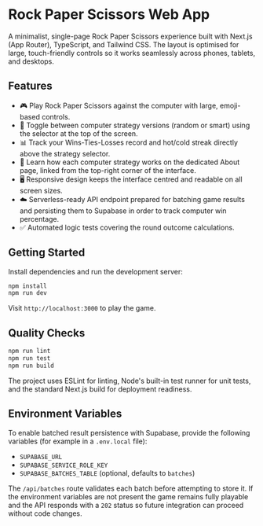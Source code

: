 # Rock Paper Scissors Web App

A minimalist, single-page Rock Paper Scissors experience built with Next.js (App Router), TypeScript, and Tailwind CSS. The layout is optimised for large, touch-friendly controls so it works seamlessly across phones, tablets, and desktops.

## Features

- 🎮 Play Rock Paper Scissors against the computer with large, emoji-based controls.
- 🔀 Toggle between computer strategy versions (random or smart) using the selector at the top of the screen.
- 📊 Track your Wins-Ties-Losses record and hot/cold streak directly above the strategy selector.
- 📘 Learn how each computer strategy works on the dedicated About page, linked from the top-right corner of the interface.
- 🖥️ Responsive design keeps the interface centred and readable on all screen sizes.
- ☁️ Serverless-ready API endpoint prepared for batching game results and persisting them to Supabase in order to track computer win percentage.
- ✅ Automated logic tests covering the round outcome calculations.

## Getting Started

Install dependencies and run the development server:

```bash
npm install
npm run dev
```

Visit `http://localhost:3000` to play the game.

## Quality Checks

```bash
npm run lint
npm run test
npm run build
```

The project uses ESLint for linting, Node's built-in test runner for unit tests, and the standard Next.js build for deployment readiness.

## Environment Variables

To enable batched result persistence with Supabase, provide the following variables (for example in a `.env.local` file):

- `SUPABASE_URL`
- `SUPABASE_SERVICE_ROLE_KEY`
- `SUPABASE_BATCHES_TABLE` (optional, defaults to `batches`)

The `/api/batches` route validates each batch before attempting to store it. If the environment variables are not present the game remains fully playable and the API responds with a `202` status so future integration can proceed without code changes.
